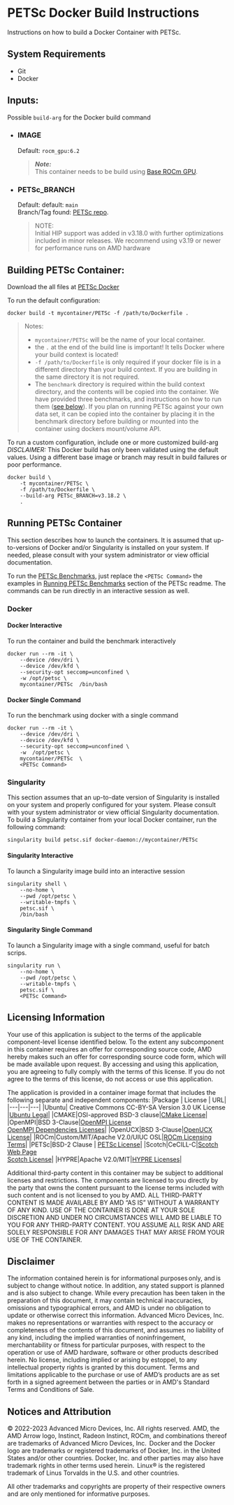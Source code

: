 # PETSc Docker Build Instructions
Instructions on how to build a Docker Container with PETSc.


## System Requirements
- Git
- Docker

## Inputs:
Possible `build-arg` for the Docker build command    

- ### IMAGE
    Default: `rocm_gpu:6.2`  
    > ***Note:***  
    >  This container needs to be build using [Base ROCm GPU](/base-gpu-mpi-rocm-docker/Dockerfile).


- ### PETSc_BRANCH
    Default: default: `main`  
    Branch/Tag found: [ PETSc repo](https://github.com/petsc/petsc.git).
    >NOTE:  
    >Initial HIP support was added in v3.18.0 with further optimizations included in minor releases. We recommend using v3.19 or newer for performance runs on AMD hardware

## Building PETSc Container:
Download the all files at [PETSc Docker](/petsc/docker/)  

To run the default configuration:
```
docker build -t mycontainer/PETSc -f /path/to/Dockerfile . 
```
>Notes:  
>- `mycontainer/PETSc` will be the name of your local container.
>- the `.` at the end of the build line is important! It tells Docker where your build context is located!
>- `-f /path/to/Dockerfile` is only required if your docker file is in a different directory than your build context. If you are building in the same directory it is not required. 
>- The `benchmark` directory is required within the build context directory, and the contents will be copied into the container. We have provided three benchmarks, and instructions on how to run them ([see below](#running-PETSc-container)). If you plan on running PETSc against your own data set, it can be copied into the container by placing it in the benchmark directory before building or mounted into the container using dockers mount/volume API. 



To run a custom configuration, include one or more customized build-arg  
*DISCLAIMER:* This Docker build has only been validated using the default values. Using a different base image or branch may result in build failures or poor performance.
```
docker build \
    -t mycontainer/PETSc \
    -f /path/to/Dockerfile \
    --build-arg PETSc_BRANCH=v3.18.2 \
    . 
```


## Running PETSc Container
This section describes how to launch the containers. It is assumed that up-to-versions of Docker and/or Singularity is installed on your system.
If needed, please consult with your system administrator or view official documentation.

To run the [PETSc Benchmarks](/petsc/README.md#running-petsc-benchmark), just replace the `<PETSc Command>` the examples in [Running PETSc Benchmarks](/petsc/README.md#running-petsc-benchmark) section of the PETSc readme. The commands can be run directly in an interactive session as well. 

### Docker  

#### Docker Interactive
To run the container and build the benchmark interactively 
``` 
docker run --rm -it \
    --device /dev/dri \
    --device /dev/kfd \
    --security-opt seccomp=unconfined \
    -w /opt/petsc \
    mycontainer/PETSc  /bin/bash
```

#### Docker Single Command
To run the benchmark using docker with a single command
```
docker run --rm -it \
    --device /dev/dri \
    --device /dev/kfd \
    --security-opt seccomp=unconfined \
    -w  /opt/petsc \
    mycontainer/PETSc  \
    <PETSc Command> 
```

### Singularity  
This section assumes that an up-to-date version of Singularity is installed on your system and properly configured for your system. Please consult with your system administrator or view official Singularity documentation.
To build a Singularity container from your local Docker container, run the following command:
```
singularity build petsc.sif docker-daemon://mycontainer/PETSc
```


#### Singularity Interactive
To launch a Singularity image build into an interactive session
```
singularity shell \
    --no-home \
    --pwd /opt/petsc \
    --writable-tmpfs \
    petsc.sif \
    /bin/bash
```

#### Singularity Single Command
To launch a Singularity image with a single command, useful for batch scrips. 
```
singularity run \
    --no-home \
    --pwd /opt/petsc \
    --writable-tmpfs \
    petsc.sif \
    <PETSc Command>
```



## Licensing Information 
Your use of this application is subject to the terms of the applicable component-level license identified below. To the extent any subcomponent in this container requires an offer for corresponding source code, AMD hereby makes such an offer for corresponding source code form, which will be made available upon request. By accessing and using this application, you are agreeing to fully comply with the terms of this license. If you do not agree to the terms of this license, do not access or use this application. 

The application is provided in a container image format that includes the following separate and independent components:
|Package | License | URL|
|---|---|---|
|Ubuntu| Creative Commons CC-BY-SA Version 3.0 UK License |[Ubuntu Legal](https://ubuntu.com/legal)|
|CMAKE|OSI-approved BSD-3 clause|[CMake License](https://cmake.org/licensing/)|
|OpenMPI|BSD 3-Clause|[OpenMPI License](https://www-lb.open-mpi.org/community/license.php)<br /> [OpenMPI Dependencies Licenses](https://docs.open-mpi.org/en/v5.0.x/license/index.html)|
|OpenUCX|BSD 3-Clause|[OpenUCX License](https://openucx.org/license/)|
|ROCm|Custom/MIT/Apache V2.0/UIUC OSL|[ROCm Licensing Terms](https://rocm.docs.amd.com/en/latest/release/licensing.html)|
|PETSc|BSD-2 Clause | [PETSc License](https://petsc.org/release/install/license/)|
|Scotch|CeCILL-C|[Scotch Web Page](https://www.labri.fr/perso/pelegrin/scotch/)<br /> [Scotch License](https://gitlab.inria.fr/scotch/scotch/-/blob/master/LICENSE_en.txt)|
|HYPRE|Apache V2.0/MIT|[HYPRE Licenses](https://github.com/hypre-space/hypre#license)|


Additional third-party content in this container may be subject to additional licenses and restrictions. The components are licensed to you directly by the party that owns the content pursuant to the license terms included with such content and is not licensed to you by AMD. ALL THIRD-PARTY CONTENT IS MADE AVAILABLE BY AMD “AS IS” WITHOUT A WARRANTY OF ANY KIND. USE OF THE CONTAINER IS DONE AT YOUR SOLE DISCRETION AND UNDER NO CIRCUMSTANCES WILL AMD BE LIABLE TO YOU FOR ANY THIRD-PARTY CONTENT. YOU ASSUME ALL RISK AND ARE SOLELY RESPONSIBLE FOR ANY DAMAGES THAT MAY ARISE FROM YOUR USE OF THE CONTAINER. 

## Disclaimer  
The information contained herein is for informational purposes only, and is subject to change without notice. In addition, any stated support is planned and is also subject to change. While every precaution has been taken in the preparation of this document, it may contain technical inaccuracies, omissions and typographical errors, and AMD is under no obligation to update or otherwise correct this information. Advanced Micro Devices, Inc. makes no representations or warranties with respect to the accuracy or completeness of the contents of this document, and assumes no liability of any kind, including the implied warranties of noninfringement, merchantability or fitness for particular purposes, with respect to the operation or use of AMD hardware, software or other products described herein. No license, including implied or arising by estoppel, to any intellectual property rights is granted by this document. Terms and limitations applicable to the purchase or use of AMD’s products are as set forth in a signed agreement between the parties or in AMD's Standard Terms and Conditions of Sale.   

## Notices and Attribution  
© 2022-2023 Advanced Micro Devices, Inc. All rights reserved. AMD, the AMD Arrow logo, Instinct, Radeon Instinct, ROCm, and combinations thereof are trademarks of Advanced Micro Devices, Inc.  
Docker and the Docker logo are trademarks or registered trademarks of Docker, Inc. in the United States and/or other countries. Docker, Inc. and other parties may also have trademark rights in other terms used herein.  Linux® is the registered trademark of Linus Torvalds in the U.S. and other countries.    

All other trademarks and copyrights are property of their respective owners and are only mentioned for informative purposes.   



